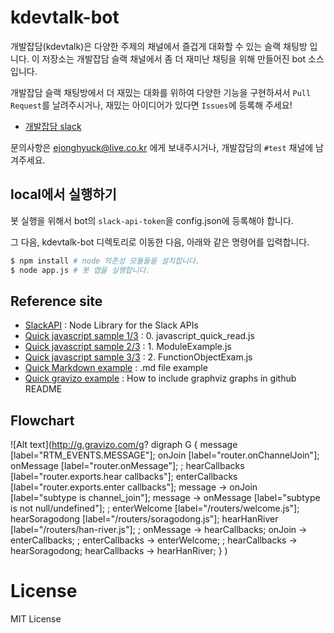 # kdevtalk-bot

개발잡담(kdevtalk)은 다양한 주제의 채널에서 즐겁게 대화할 수 있는 슬랙 채팅방 입니다.
이 저장소는 개발잡담 슬랙 채널에서 좀 더 재미난 채팅을 위해 만들어진 bot 소스입니다.

개발잡담 슬랙 채팅방에서 더 재밌는 대화를 위하여 다양한 기능을 구현하셔서 `Pull Request`를 날려주시거나, 재밌는 아이디어가 있다면 `Issues`에 등록해 주세요!

- [개발잡담 slack](https://kdevtalk.slack.com/)

문의사항은 ejonghyuck@live.co.kr 에게 보내주시거나, 개발잡담의 `#test` 채널에 남겨주세요.



## local에서 실행하기

봇 실행을 위해서 bot의 `slack-api-token`을 config.json에 등록해야 합니다.

그 다음, kdevtalk-bot 디렉토리로 이동한 다음, 아래와 같은 명령어를 입력합니다.

```bash
$ npm install # node 의존성 모듈들을 설치합니다.
$ node app.js # 봇 앱을 실행합니다.
```



Reference site
-
* [SlackAPI](https://github.com/slackhq/node-slack-sdk) : Node Library for the Slack APIs
* [Quick javascript sample 1/3](https://drive.google.com/file/d/0B47gpfbG1MCVZFpwMVB2LVVXU0U) : 0. javascript_quick_read.js
* [Quick javascript sample 2/3](https://drive.google.com/file/d/0B47gpfbG1MCVZTZIY2pBNldsd1E) : 1. ModuleExample.js
* [Quick javascript sample 3/3](https://drive.google.com/file/d/0B47gpfbG1MCVQUU0dGZ0Y2wxV3c) : 2. FunctionObjectExam.js
* [Quick Markdown example](http://www.unexpected-vortices.com/sw/rippledoc/quick-markdown-example.html) : .md file example
* [Quick gravizo example](https://github.com/TLmaK0/gravizo) : How to include graphviz graphs in github README




Flowchart
-
![Alt text](http://g.gravizo.com/g?
  digraph G {
    message [label="RTM_EVENTS.MESSAGE"];
    onJoin [label="router.onChannelJoin"];
    onMessage [label="router.onMessage"];
    ;
    hearCallbacks [label="router.exports.hear callbacks"];
    enterCallbacks [label="router.exports.enter callbacks"];
    message -> onJoin [label="subtype is channel_join"];
    message -> onMessage [label="subtype is not null/undefined"];
    ;
    enterWelcome [label="/routers/welcome.js"];
    hearSoragodong [label="/routers/soragodong.js"];
    hearHanRiver [label="/routers/han-river.js"];
    ;
    onMessage -> hearCallbacks;
    onJoin -> enterCallbacks;
    ;
    enterCallbacks -> enterWelcome;
    ;
    hearCallbacks -> hearSoragodong;
    hearCallbacks -> hearHanRiver;
  }
)



# License

MIT License

